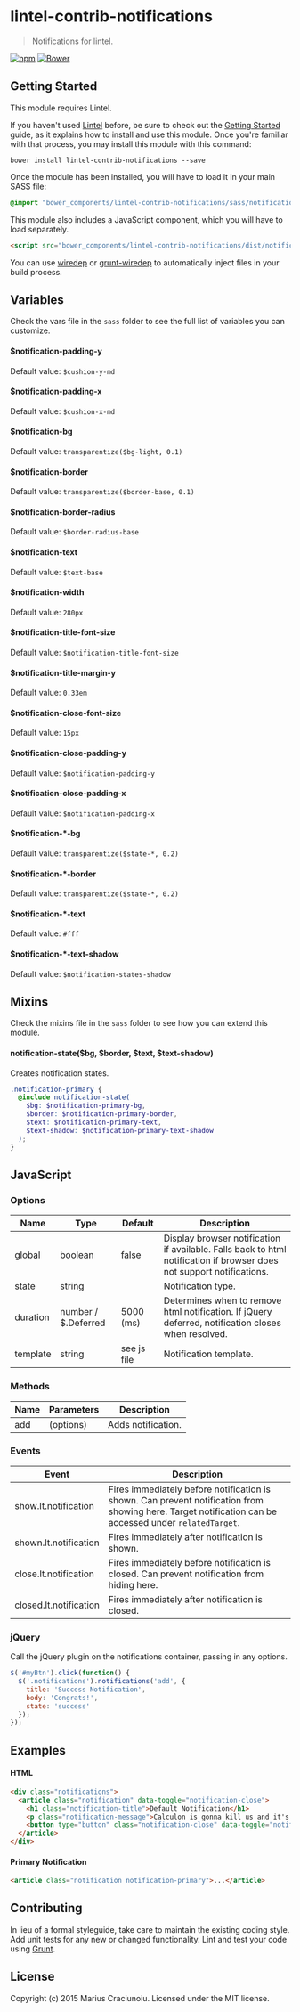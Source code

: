 lintel-contrib-notifications
============================

> Notifications for lintel.

[![npm](https://img.shields.io/npm/v/lintel-contrib-notifications.svg)](https://www.npmjs.com/package/lintel-contrib-notifications)
[![Bower](https://img.shields.io/bower/v/lintel-contrib-notifications.svg)](https://github.com/lintelio/lintel-contrib-notifications)


## Getting Started
This module requires Lintel.

If you haven't used [Lintel](http://lintel.io/) before, be sure to check out the [Getting Started](http://lintel.io/getting-started) guide, as it explains how to install and use this module. Once you're familiar with that process, you may install this module with this command:

```shell
bower install lintel-contrib-notifications --save
```

Once the module has been installed, you will have to load it in your main SASS file:

```scss
@import "bower_components/lintel-contrib-notifications/sass/notifications.scss"
```

This module also includes a JavaScript component, which you will have to load separately.

```html
<script src="bower_components/lintel-contrib-notifications/dist/notifications.min.js" type="text/javascript"></script>
```

You can use [wiredep](https://github.com/taptapship/wiredep) or [grunt-wiredep](https://github.com/stephenplusplus/grunt-wiredep) to automatically inject files in your build process.


## Variables
Check the vars file in the `sass` folder to see the full list of variables you can customize.

#### $notification-padding-y
Default value: `$cushion-y-md`  

#### $notification-padding-x
Default value: `$cushion-x-md`  

#### $notification-bg
Default value: `transparentize($bg-light, 0.1)`  

#### $notification-border
Default value: `transparentize($border-base, 0.1)`  

#### $notification-border-radius
Default value: `$border-radius-base`  

#### $notification-text
Default value: `$text-base`  

#### $notification-width
Default value: `280px`  

#### $notification-title-font-size
Default value: `$notification-title-font-size`  

#### $notification-title-margin-y
Default value: `0.33em`  

#### $notification-close-font-size
Default value: `15px`  

#### $notification-close-padding-y
Default value: `$notification-padding-y`  

#### $notification-close-padding-x
Default value: `$notification-padding-x`  

#### $notification-*-bg
Default value: `transparentize($state-*, 0.2)`  

#### $notification-*-border
Default value: `transparentize($state-*, 0.2)`  

#### $notification-*-text
Default value: `#fff`  

#### $notification-*-text-shadow
Default value: `$notification-states-shadow`  


## Mixins
Check the mixins file in the `sass` folder to see how you can extend this module.

#### notification-state($bg, $border, $text, $text-shadow)
Creates notification states.

```scss
.notification-primary {
  @include notification-state(
    $bg: $notification-primary-bg,
    $border: $notification-primary-border,
    $text: $notification-primary-text,
    $text-shadow: $notification-primary-text-shadow
  );
}
```


## JavaScript

### Options

Name      | Type                           | Default             | Description
--------- | ------------------------------ | ------------------- | -----------
global    | boolean                        | false               | Display browser notification if available. Falls back to html notification if browser does not support notifications.
state     | string                         |                     | Notification type.
duration  | number / $.Deferred            | 5000 (ms)           | Determines when to remove html notification. If jQuery deferred, notification closes when resolved.
template  | string                         | see js file         | Notification template.


### Methods

Name      | Parameters  | Description
--------- | ----------  | -----------
add       | (options)   | Adds notification.


### Events

Event                  | Description
---------------------- | ------------------------------
show.lt.notification   | Fires immediately before notification is shown. Can prevent notification from showing here. Target notification can be accessed under `relatedTarget`.
shown.lt.notification  | Fires immediately after notification is shown.
close.lt.notification  | Fires immediately before notification is closed. Can prevent notification from hiding here.
closed.lt.notification | Fires immediately after notification is closed.


### jQuery
Call the jQuery plugin on the notifications container, passing in any options.

```js
$('#myBtn').click(function() {
  $('.notifications').notifications('add', {
    title: 'Success Notification',
    body: 'Congrats!',
    state: 'success'
  });
});
```


## Examples

#### HTML
```html
<div class="notifications">
  <article class="notification" data-toggle="notification-close">
    <h1 class="notification-title">Default Notification</h1>
    <p class="notification-message">Calculon is gonna kill us and it's all everybody else's fault! No, just a regular mistake.</p>
    <button type="button" class="notification-close" data-toggle="notification-close" aria-label="Close"><span aria-hidden="true">&times;</span></button>
  </article>
</div>
```

#### Primary Notification
```html
<article class="notification notification-primary">...</article>
```


## Contributing
In lieu of a formal styleguide, take care to maintain the existing coding style. Add unit tests for any new or changed functionality. Lint and test your code using [Grunt](http://gruntjs.com/).


## License
Copyright (c) 2015 Marius Craciunoiu. Licensed under the MIT license.
